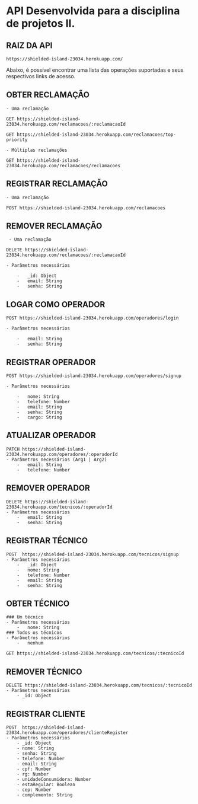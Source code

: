 # API Desenvolvida para a disciplina de projetos II.

## RAIZ DA API

    https://shielded-island-23034.herokuapp.com/
    
Abaixo, é possível encontrar uma lista das operações suportadas e seus respectivos links de acesso.

## OBTER RECLAMAÇÃO

    - Uma reclamação
   
    GET https://shielded-island-23034.herokuapp.com/reclamacoes/:reclamacaoId

    GET https://shielded-island-23034.herokuapp.com/reclamacoes/top-priority

    - Múltiplas reclamações

    GET https://shielded-island-23034.herokuapp.com/reclamacoes/reclamacoes

## REGISTRAR RECLAMAÇÃO

    - Uma reclamação
     
    POST https://shielded-island-23034.herokuapp.com/reclamacoes
    
## REMOVER RECLAMAÇÃO
    
     - Uma reclamação

    DELETE https://shielded-island-23034.herokuapp.com/reclamacoes/:reclamacaoId
    
    - Parâmetros necessários
    
        -   _id: Object
        -   email: String
        -   senha: String
    
## LOGAR COMO OPERADOR
    
    POST https://shielded-island-23034.herokuapp.com/operadores/login
    
    - Parâmetros necessários
   
        -   email: String
        -   senha: String  

## REGISTRAR OPERADOR

    POST https://shielded-island-23034.herokuapp.com/operadores/signup
    
    - Parâmetros necessários
    
        -   nome: String
        -   telefone: Number
        -   email: String
        -   senha: String
        -   cargo: String
    
## ATUALIZAR OPERADOR

    PATCH https://shielded-island-23034.herokuapp.com/operadores/:operadorId
    - Parâmetros necessários (Arg1 | Arg2)
        -   email: String
        -   telefone: Number
    
## REMOVER OPERADOR
 
    DELETE https://shielded-island-23034.herokuapp.com/tecnicos/:operadorId
    - Parâmetros necessários
        -   email: String
        -   senha: String

## REGISTRAR TÉCNICO
 
    POST  https://shielded-island-23034.herokuapp.com/tecnicos/signup
    - Parâmetros necessários
        -   _id: Object
        -   nome: String
        -   telefone: Number
        -   email: String
        -   senha: String
    
## OBTER TÉCNICO

    ### Um técnico
    - Parâmetros necessários
        -   nome: String
    ### Todos os técnicos
    - Parâmetros necessários
        -   nenhum
    
    GET https://shielded-island-23034.herokuapp.com/tecnicos/:tecnicoId
      
## REMOVER TÉCNICO

    DELETE https://shielded-island-23034.herokuapp.com/tecnicos/:tecnicoId
    - Parâmetros necessários
        - _id: Object

## REGISTRAR CLIENTE

    POST  https://shielded-island-23034.herokuapp.com/operadores/clienteRegister
    - Parâmetros necessários
        - _id: Object
        - nome: String
        - senha: String
        - telefone: Number
        - email: String
        - cpf: Number
        - rg: Number
        - unidadeConsumidora: Number
        - estaRegular: Boolean
        - cep: Number
        - complemento: String

